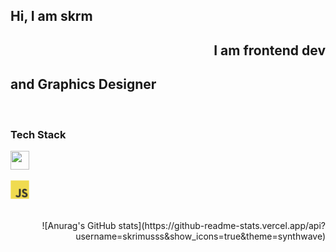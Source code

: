 <h2 align="left">Hi, I am skrm</h2>
<h2 align="right">I am frontend dev</h2>
<h2 align="left">and Graphics Designer</h2>

<br>

<h3 align="left">Tech Stack</h3>
<p align="left"> <img src="https://angular.io/assets/images/logos/angular/angular.svg" width="30" height="30"/> </p>
<p align="left"> <img src="https://raw.githubusercontent.com/devicons/devicon/master/icons/javascript/javascript-original.svg" width="30" height="30"/> </p>

<br>

<div align="right">
![Anurag's GitHub stats](https://github-readme-stats.vercel.app/api?username=skrimusss&show_icons=true&theme=synthwave)
</div>
